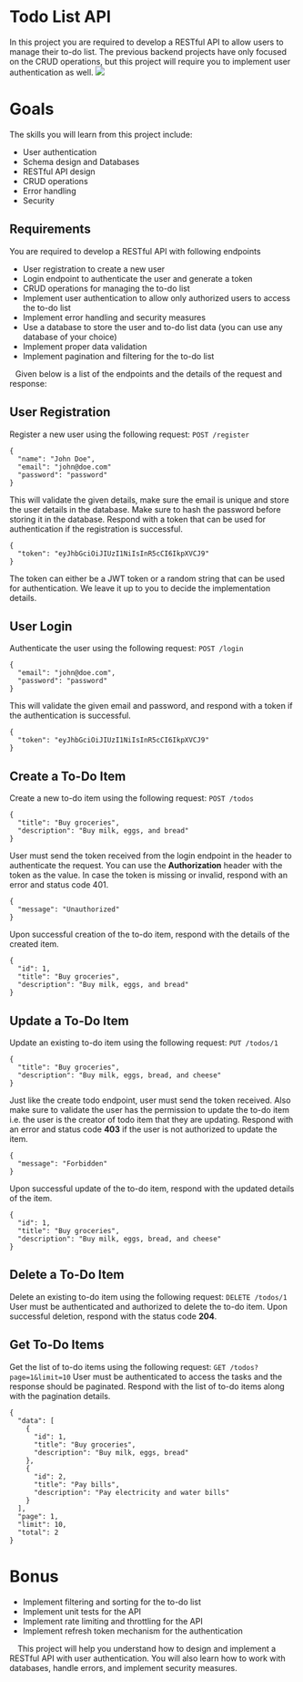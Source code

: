 # Todo List API

In this project you are required to develop a RESTful API to allow users to manage their to-do list. The previous backend projects have only focused on the CRUD operations, but this project will require you to implement user authentication as well.
![](todo-list-api-bsrdd.png)
# Goals
The skills you will learn from this project include:
* User authentication
* Schema design and Databases
* RESTful API design
* CRUD operations
* Error handling
* Security

## Requirements
You are required to develop a RESTful API with following endpoints
* User registration to create a new user
* Login endpoint to authenticate the user and generate a token
* CRUD operations for managing the to-do list
* Implement user authentication to allow only authorized users to access the to-do list
* Implement error handling and security measures
* Use a database to store the user and to-do list data (you can use any database of your choice)
* Implement proper data validation
* Implement pagination and filtering for the to-do list

⠀Given below is a list of the endpoints and the details of the request and response:
## User Registration
Register a new user using the following request:
`POST /register`
```
{
  "name": "John Doe",
  "email": "john@doe.com"
  "password": "password"
}
```
This will validate the given details, make sure the email is unique and store the user details in the database. Make sure to hash the password before storing it in the database. Respond with a token that can be used for authentication if the registration is successful.
```
{
  "token": "eyJhbGciOiJIUzI1NiIsInR5cCI6IkpXVCJ9"
}
```
The token can either be a JWT token or a random string that can be used for authentication. We leave it up to you to decide the implementation details.
## User Login
Authenticate the user using the following request:
`POST /login`
```
{
  "email": "john@doe.com",
  "password": "password"
}
```
This will validate the given email and password, and respond with a token if the authentication is successful.
```
{
  "token": "eyJhbGciOiJIUzI1NiIsInR5cCI6IkpXVCJ9"
}
```
## Create a To-Do Item
Create a new to-do item using the following request:
`POST /todos`
```
{
  "title": "Buy groceries",
  "description": "Buy milk, eggs, and bread"
}
```
User must send the token received from the login endpoint in the header to authenticate the request. You can use the **Authorization** header with the token as the value. In case the token is missing or invalid, respond with an error and status code 401.
```
{
  "message": "Unauthorized"
}
```
Upon successful creation of the to-do item, respond with the details of the created item.
```
{
  "id": 1,
  "title": "Buy groceries",
  "description": "Buy milk, eggs, and bread"
}
```
## Update a To-Do Item
Update an existing to-do item using the following request:
`PUT /todos/1`
```
{
  "title": "Buy groceries",
  "description": "Buy milk, eggs, bread, and cheese"
}
```
Just like the create todo endpoint, user must send the token received. Also make sure to validate the user has the permission to update the to-do item i.e. the user is the creator of todo item that they are updating. Respond with an error and status code **403** if the user is not authorized to update the item.
```
{
  "message": "Forbidden"
}
```
Upon successful update of the to-do item, respond with the updated details of the item.
```
{
  "id": 1,
  "title": "Buy groceries",
  "description": "Buy milk, eggs, bread, and cheese"
}
```
## Delete a To-Do Item
Delete an existing to-do item using the following request:
`DELETE /todos/1`
User must be authenticated and authorized to delete the to-do item. Upon successful deletion, respond with the status code **204**.
## Get To-Do Items
Get the list of to-do items using the following request:
`GET /todos?page=1&limit=10`
User must be authenticated to access the tasks and the response should be paginated. Respond with the list of to-do items along with the pagination details.
```
{
  "data": [
    {
      "id": 1,
      "title": "Buy groceries",
      "description": "Buy milk, eggs, bread"
    },
    {
      "id": 2,
      "title": "Pay bills",
      "description": "Pay electricity and water bills"
    }
  ],
  "page": 1,
  "limit": 10,
  "total": 2
}
```


# Bonus
* Implement filtering and sorting for the to-do list
* Implement unit tests for the API
* Implement rate limiting and throttling for the API
* Implement refresh token mechanism for the authentication

⠀
This project will help you understand how to design and implement a RESTful API with user authentication. You will also learn how to work with databases, handle errors, and implement security measures.
